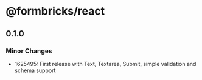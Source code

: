# @formbricks/react

## 0.1.0

### Minor Changes

- 1625495: First release with Text, Textarea, Submit, simple validation and schema support
